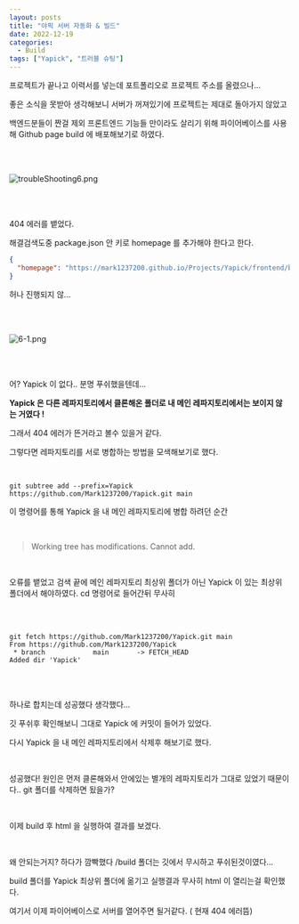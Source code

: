 ```yaml
---
layout: posts
title: "야픽 서버 자동화 & 빌드"
date: 2022-12-19
categories:
  - Build
tags: ["Yapick", "트러블 슈팅"]
---
```


프로젝트가 끝나고 이력서를 넣는데 포트폴리오로 프로젝트 주소를 올렸으나...

좋은 소식을 못받아 생각해보니 서버가 꺼져있기에 프로젝트는 제대로 돌아가지 않았고

백엔드분들이 짠걸 제외 프론트엔드 기능들 만이라도 살리기 위해 파이어베이스를 사용해 Github page build 에 배포해보기로 하였다.

<br>
<br>

![troubleShooting6.png](/assets/img/troubleShooting6.png)

<br>
<br>

404 에러를 뱉었다.

해결검색도중 package.json 안 키로 homepage 를 추가해야 한다고 한다.

```json
{
  "homepage": "https://mark1237200.github.io/Projects/Yapick/frontend/build/index.html"
}
```

허나 진행되지 않...

<br>
<br>

![6-1.png](/assets/img/6-1.png)

<br>
<br>

어? Yapick 이 없다.. 분명 푸쉬했을텐데...

**Yapick 은 다른 레파지토리에서 클론해온 폴더로 내 메인 레파지토리에서는 보이지 않는 거였다 !**

그래서 404 에러가 뜬거라고 볼수 있을거 같다.

그렇다면 레파지토리를 서로 병합하는 방법을 모색해보기로 했다.

<br>

```
git subtree add --prefix=Yapick https://github.com/Mark1237200/Yapick.git main
```

이 명령어를 통해 Yapick 을 내 메인 레파지토리에 병합 하려던 순간

<br>

> Working tree has modifications. Cannot add.

<br>

오류를 뱉었고 검색 끝에 메인 레파지토리 최상위 폴더가 아닌 Yapick 이 있는 최상위 폴더에서 해야하였다. cd 명령어로 들어간뒤 무사히

<br>
<br>

```
git fetch https://github.com/Mark1237200/Yapick.git main
From https://github.com/Mark1237200/Yapick
 * branch            main       -> FETCH_HEAD
Added dir 'Yapick'
```

<br>
<br>

하나로 합치는데 성공했다 생각했다...

깃 푸쉬후 확인해보니 그대로 Yapick 에 커밋이 들어가 있었다.

다시 Yapick 을 내 메인 레파지토리에서 삭제후 해보기로 했다.

<br>

성공했다! 원인은 먼저 클론해와서 안에있는 별개의 레파지토리가 그대로 있었기 때문이다.. git 폴더를 삭제하면 됬을가?

<br>

이제 build 후 html 을 실행하여 결과를 보겠다.

<br>

왜 안되는거지? 하다가 깜빡했다 /build 폴더는 깃에서 무시하고 푸쉬된것이였다...

build 폴더를 Yapick 최상위 폴더에 옮기고 실행결과 무사히 html 이 열리는걸 확인했다.

여기서 이제 파이어베이스로 서버를 열어주면 될거같다. ( 현재 404 에러뜸)

